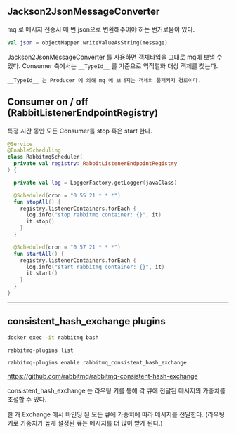 
## Jackson2JsonMessageConverter
mq 로 메시지 전송시 매 번 json으로 변환해주어야 하는 번거로움이 있다.

```kotlin
val json = objectMapper.writeValueAsString(message)
```

Jackson2JsonMessageConverter 를 사용하면 객체타입을 그대로 mq에 보낼 수 있다.
Consumer 측에서는 `__TypeId__` 를 기준으로 역직렬화 대상 객체를 찾는다.

```
__TypeId__ 는 Producer 에 의해 mq 에 보내지는 객체의 풀패키지 경로이다.
```


## Consumer on / off (RabbitListenerEndpointRegistry)

특정 시간 동안 모든 Consumer를 stop 혹은 start 한다.

```kotlin
@Service
@EnableScheduling
class RabbitmqScheduler(
  private val registry: RabbitListenerEndpointRegistry
) {

  private val log = LoggerFactory.getLogger(javaClass)

  @Scheduled(cron = "0 55 21 * * *")
  fun stopAll() {
    registry.listenerContainers.forEach {
      log.info("stop rabbitmq container: {}", it)
      it.stop()
    }
  }

  @Scheduled(cron = "0 57 21 * * *")
  fun startAll() {
    registry.listenerContainers.forEach {
      log.info("start rabbitmq container: {}", it)
      it.start()
    }
  }
}

```

---

## consistent_hash_exchange plugins

```bash
docker exec -it rabbitmq bash

rabbitmq-plugins list

rabbitmq-plugins enable rabbitmq_consistent_hash_exchange
```

https://github.com/rabbitmq/rabbitmq-consistent-hash-exchange

consistent_hash_exchange 는 라우팅 키를 통해 각 큐에 전달된 메시지의 가중치를 조절할 수 있다.

한 개 Exchange 에서 바인딩 된 모든 큐에 가중치에 따라 메시지를 전달한다.
(라우팅 키로 가중치가 높게 설정된 큐는 메시지를 더 많이 받게 된다.)



